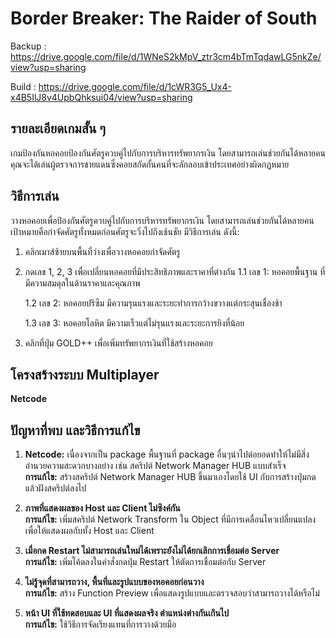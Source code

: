 # Border Breaker: The Raider of South
Backup : https://drive.google.com/file/d/1WNeS2kMpV_ztr3cm4bTmTqdawLG5nkZe/view?usp=sharing                

Build : https://drive.google.com/file/d/1cWR3G5_Ux4-x4B5IlJ8v4UpbQhksui04/view?usp=sharing
## รายละเอียดเกมสั้น ๆ
เกมป้องกันหอคอยป้องกันศัตรูควบคู่ไปกับการบริหารทรัพยากรเงิน โดยสามารถเล่นช่วยกันได้หลายคนคุณจะได้เล่นผู้ตรวจการชายแดนซึ่งคอยสกัดกั้นคนที่จะลักลอบเข้าประเทศอย่างผิดกฏหมาย

## วิธีการเล่น
วางหอคอยเพื่อป้องกันศัตรูควบคู่ไปกับการบริหารทรัพยากรเงิน โดยสามารถเล่นช่วยกันได้หลายคน เป้าหมายคือกำจัดศัตรูทั้งหมดก่อนศัตรูจะวิ่งไปถึงเช้นชัย มีวิธีการเล่น ดังนี้:

1. คลิกเมาส์ซ้ายบนพื้นที่ว่างเพื่อวางหอคอยกำจัดศัตรู
2. กดเลข 1, 2, 3 เพื่อเปลี่ยนหอคอยที่มีประสิทธิภาพและราคาที่ต่างกัน
    1.1 เลข 1: หอคอยพื้นฐาน ที่มีความสมดุลในด้านราคาและคุณภาพ
   
    1.2 เลข 2: หอคอยปริซึม มีความรุนแรงและระยะทำการกว้างขวางแต่กระสุนเชื่องช้า
   
    1.3 เลข 3: หอคอยโลหิต มีความเร็วแต่ไม่รุนแรงและระยะการยิงที่น้อย
   
4. คลิกที่ปุ่ม GOLD++ เพื่อเพิ่มทรัพยากรเงินที่ใช้สร้างหอคอย

## โครงสร้างระบบ Multiplayer

**Netcode**

## ปัญหาที่พบ และวิธีการแก้ไข

1. **Netcode:** เนื่องจากเป็น package พื้นฐานที่ package อื่นๆนำไปต่อยอดทำให้ไม่มีสิ่งอำนวยความสะดวกบางอย่าง เช่น สคริปต์ Network Manager HUB แบบสำเร็จ  
   **การแก้ไข:** สร้างสคริปต์ Network Manager HUB ขึ้นมาเองโดยใช้ UI กับการสร้างปุ่มกดแล้วฝังสคริปต์ลงไป

2. **ภาพที่แสดงผลของ Host และ Client ไม่ซิงค์กัน**  
   **การแก้ไข:** เพิ่มสคริปต์ Network Transform ใน Object ที่มีการเคลื่อนไหวเปลี่ยนแปลงเพื่อให้แสดงผลกับทั้ง Host และ Client

3. **เมื่อกด Restart ไม่สามารถเล่นใหม่ได้เพราะยังไม่ได้ยกเลิกการเชื่อมต่อ Server**  
   **การแก้ไข:** เพิ่มโค้ดลงในคำสั่งกดปุ่ม Restart ให้ตัดการเชื่อมต่อกับ Server

4. **ไม่รู้จุดที่สามารถวาง, พื้นที่และรูปแบบของหอคอยก่อนวาง**  
   **การแก้ไข:** สร้าง Function Preview เพื่อแสดงรูปแบบและตรวจสอบว่าสามารถวางได้หรือไม่

5. **หน้า UI ที่ใช้ทดสอบและ UI ที่แสดงผลจริง ตำแหน่งต่างกันเกินไป**  
   **การแก้ไข:** ใช้วิธีการจัดเรียงแทนที่การวางด้วยมือ
